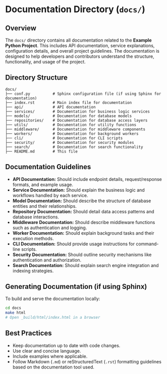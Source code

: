 # Documentation Directory (`docs/`)

## Overview
The `docs/` directory contains all documentation related to the **Example Python Project**. This includes API documentation, service explanations, configuration details, and overall project guidelines. The documentation is designed to help developers and contributors understand the structure, functionality, and usage of the project.

## Directory Structure
```
docs/
├── conf.py          # Sphinx configuration file (if using Sphinx for documentation)
├── index.rst        # Main index file for documentation
├── api/             # API documentation
├── services/        # Documentation for business logic services
├── models/          # Documentation for database models
├── repositories/    # Documentation for database access layers
├── utils/           # Documentation for utility functions
├── middleware/      # Documentation for middleware components
├── workers/         # Documentation for background workers
├── cli/             # Documentation for CLI scripts
├── security/        # Documentation for security modules
├── search/          # Documentation for search functionality
├── README.md        # This file
```

## Documentation Guidelines
- **API Documentation:** Should include endpoint details, request/response formats, and example usage.
- **Service Documentation:** Should explain the business logic and workflows handled by each service.
- **Model Documentation:** Should describe the structure of database entities and their relationships.
- **Repository Documentation:** Should detail data access patterns and database interactions.
- **Middleware Documentation:** Should describe middleware functions such as authentication and logging.
- **Worker Documentation:** Should explain background tasks and their execution methods.
- **CLI Documentation:** Should provide usage instructions for command-line scripts.
- **Security Documentation:** Should outline security mechanisms like authentication and authorization.
- **Search Documentation:** Should explain search engine integration and indexing strategies.

## Generating Documentation (if using Sphinx)
To build and serve the documentation locally:
```bash
cd docs
make html
# Open _build/html/index.html in a browser
```

## Best Practices
- Keep documentation up to date with code changes.
- Use clear and concise language.
- Include examples where applicable.
- Follow Markdown (`.md`) or reStructuredText (`.rst`) formatting guidelines based on the documentation tool used.

